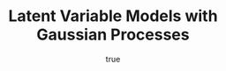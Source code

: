 ---
abstract: ''
author:
- family: Lawrence
  given: Neil D.
  gscholar: r3SJcvoAAAAJ
  institute: University of Sheffield
  twitter: lawrennd
  url: http://inverseprobability.com
categories:
- Lawrence-gpwsThree14
day: '15'
errata: []
extras: []
key: Lawrence-gpwsThree14
layout: talk
linkpdf: ftp://ftp.dcs.shef.ac.uk/home/neil/gp_gpws14_session3.pdf
month: 1
published: 2014-01-15
section: pre
title: Latent Variable Models with <span>G</span>aussian Processes
venue: Gaussian Process Winter School, Sheffield
year: '2014'
youtube: pAZxfwo6efg
---